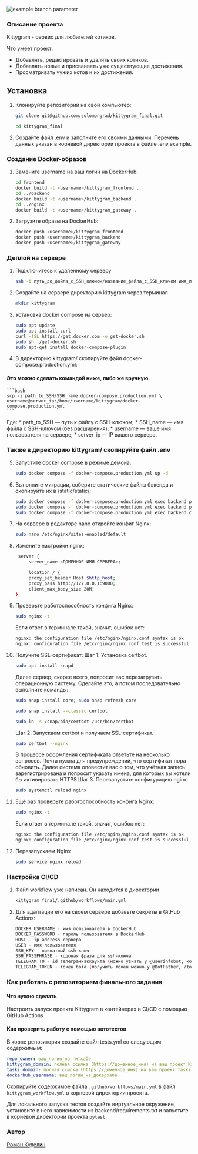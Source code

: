 ![example branch parameter](https://github.com/github/docs/actions/workflows/main.yml/badge.svg?branch=main)

### Описание проекта 
Kittygram - сервис для любителей котиков.

Что умеет проект:

- Добавлять, редактировать и удалять своих котиков.
- Добавлять новые и присваивать уже существующие достижения. 
- Просматривать чужих котов и их достижения.

## Установка 

1. Клонируйте репозиторий на свой компьютер:

    ```bash
    git clone git@github.com:solomongrad/kittygram_final.git
    ```
    ```bash
    cd kittygram_final
    ```

2. Создайте файл .env и заполните его своими данными. Перечень данных указан в корневой директории проекта в файле .env.example.


### Создание Docker-образов

1.  Замените username на ваш логин на DockerHub:

    ```bash
    cd frontend
    docker build -t <username>/kittygram_frontend .
    cd ../backend
    docker build -t <username>/kittygram_backend .
    cd ../nginx
    docker build -t <username>/kittygram_gateway . 
    ```

2. Загрузите образы на DockerHub:

    ```bash
    docker push <username>/kittygram_frontend
    docker push <username>/kittygram_backend
    docker push <username>/kittygram_gateway
    ```

### Деплой на сервере

1. Подключитесь к удаленному серверу

    ```bash
    ssh -i путь_до_файла_с_SSH_ключом/название_файла_с_SSH_ключом имя_пользователя@ip_адрес_сервера 
    ```

2. Создайте на сервере директорию kittygram через терминал

    ```bash
    mkdir kittygram
    ```

3. Установка docker compose на сервер:

    ```bash
    sudo apt update
    sudo apt install curl
    curl -fSL https://get.docker.com -o get-docker.sh
    sudo sh ./get-docker.sh
    sudo apt-get install docker-compose-plugin
    ```

4. В директорию kittygram/ скопируйте файл docker-compose.production.yml:

#### Это можно сделать командой ниже, либо же вручную.

    ```bash
    scp -i path_to_SSH/SSH_name docker-compose.production.yml \
    username@server_ip:/home/username/kittygram/docker-compose.production.yml
    ```
Где:
    * path_to_SSH — путь к файлу с SSH-ключом;
    * SSH_name — имя файла с SSH-ключом (без расширения);
    * username — ваше имя пользователя на сервере;
    * server_ip — IP вашего сервера.

### Также в директорию kittygram/ скопируйте файл .env


5. Запустите docker compose в режиме демона:

    ```bash
    sudo docker compose -f docker-compose.production.yml up -d
    ```

6. Выполните миграции, соберите статические файлы бэкенда и скопируйте их в /static/static/:

    ```bash
    sudo docker compose -f docker-compose.production.yml exec backend python manage.py migrate
    sudo docker compose -f docker-compose.production.yml exec backend python manage.py collectstatic
    sudo docker compose -f docker-compose.production.yml exec backend cp -r /app/collected_static/. /static/static/
    ```

7. На сервере в редакторе nano откройте конфиг Nginx:

    ```bash
    sudo nano /etc/nginx/sites-enabled/default
    ```

8. Измените настройки nginx:

    ```bash
     server {
         server_name <ДОМЕННОЕ ИМЯ СЕРВЕРА>;

         location / {
         proxy_set_header Host $http_host;
         proxy_pass http://127.0.0.1:9000;
         client_max_body_size 20M;
    }
    ```

9. Проверьте работоспособность конфига Nginx:

    ```bash
    sudo nginx -t
    ```
    Если ответ в терминале такой, значит, ошибок нет:
    ```bash
    nginx: the configuration file /etc/nginx/nginx.conf syntax is ok
    nginx: configuration file /etc/nginx/nginx.conf test is successful
    ```

10. Получите SSL-сертификат:
    Шаг 1. Установка certbot.
    ```bash
    sudo apt install snapd
    ```
    Далее сервер, скорее всего, попросит вас перезагрузить операционную систему. Сделайте это, а потом последовательно выполните команды:
    ```bash
    sudo snap install core; sudo snap refresh core
    ```
    ```bash
    sudo snap install --classic certbot
    ```
    ```bash
    sudo ln -s /snap/bin/certbot /usr/bin/certbot
    ```
    Шаг 2. Запускаем certbot и получаем SSL-сертификат.
    ```bash
    sudo certbot --nginx
    ```
    В процессе оформления сертификата ответьте на несколько вопросов. Почта нужна для предупреждений, что сертификат пора обновить.
    Далее система оповестит вас о том, что учётная запись зарегистрирована и попросит указать имена, для которых вы хотели бы активировать HTTPS
    Шаг 3. Перезапустите конфигурацию nginx.
    ```bash
    sudo systemctl reload nginx
    ```

11. Ещё раз проверьте работоспособность конфига Nginx:

    ```bash
    sudo nginx -t
    ```
    Если ответ в терминале такой, значит, ошибок нет:
    ```bash
    nginx: the configuration file /etc/nginx/nginx.conf syntax is ok
    nginx: configuration file /etc/nginx/nginx.conf test is successful
    ```

12. Перезапускаем Nginx
    ```bash
    sudo service nginx reload
    ```

### Настройка CI/CD

1. Файл workflow уже написан. Он находится в директории

    ```bash
    kittygram_final/.github/workflows/main.yml
    ```

2. Для адаптации его на своем сервере добавьте секреты в GitHub Actions:

    ```bash
    DOCKER_USERNAME - имя пользователя в DockerHub
    DOCKER_PASSWORD - пароль пользователя в DockerHub
    HOST - ip_address сервера
    USER - имя пользователя
    SSH_KEY - приватный ssh-ключ
    SSH_PASSPHRASE - кодовая фраза для ssh-ключа
    TELEGRAM_TO - id телеграм-аккаунта (можно узнать у @userinfobot, команда /start)
    TELEGRAM_TOKEN - токен бота (получить токен можно у @BotFather, /token, имя бота)
    ```


###  Как работать с репозиторием финального задания

#### Что нужно сделать

Настроить запуск проекта Kittygram в контейнерах и CI/CD с помощью GitHub Actions

#### Как проверить работу с помощью автотестов

В корне репозитория создайте файл tests.yml со следующим содержимым:
```yaml
repo_owner: ваш_логин_на_гитхабе
kittygram_domain: полная ссылка (https://доменное_имя) на ваш проект Kittygram
taski_domain: полная ссылка (https://доменное_имя) на ваш проект Taski
dockerhub_username: ваш_логин_на_докерхабе
```

Скопируйте содержимое файла `.github/workflows/main.yml` в файл `kittygram_workflow.yml` в корневой директории проекта.

Для локального запуска тестов создайте виртуальное окружение, установите в него зависимости из backend/requirements.txt и запустите в корневой директории проекта `pytest`.

### Автор
[Роман Куделин](https://github.com/solomongrad)